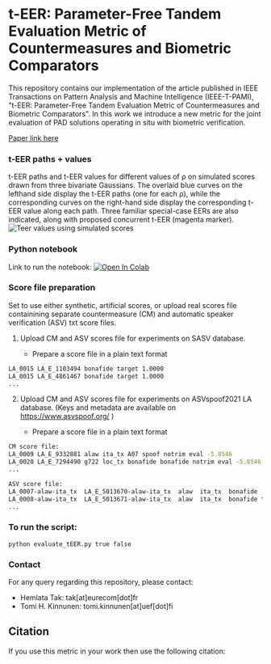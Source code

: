 t-EER: Parameter-Free Tandem Evaluation Metric of Countermeasures and Biometric Comparators
===============
This repository contains our implementation of the article published in IEEE Transactions on Pattern Analysis and Machine Intelligence (IEEE-T-PAMI), "t-EER: Parameter-Free Tandem Evaluation Metric of Countermeasures and Biometric Comparators". In this work we introduce a new metric for the joint evaluation of PAD solutions operating in situ with biometric verification.

[Paper link here]()

### t-EER paths + values
t-EER paths and t-EER values for different values of ρ on simulated scores drawn from three bivariate Gaussians. The overlaid blue curves on the lefthand side display the t-EER paths (one for each ρ), while the corresponding curves on the right-hand side display the corresponding t-EER value along each path. Three familiar special-case EERs are also indicated, along with proposed concurrent t-EER (magenta marker).
![Teer values using simulated scores](https://github.com/TakHemlata/T-EER/assets/44014715/81116caa-b6f7-4629-91c2-39c796f4b4d7)


### Python notebook
Link to run the notebook: [![Open In Colab](https://colab.research.google.com/assets/colab-badge.svg)](https://colab.research.google.com/drive/1ga7eiKFP11wOFMuZjThLJlkBcwEG6_4m?usp=sharing)

### Score file preparation
Set to use either synthetic, artificial scores, or upload real scores file containining separate countermeasure (CM) and automatic speaker verification (ASV) txt score files.

1. Upload CM and ASV scores file for experiments on SASV database.

   * Prepare a score file in a plain text format
```sh
LA_0015 LA_E_1103494 bonafide target 1.0000
LA_0015 LA_E_4861467 bonafide target 1.0000
...
```

2. Upload CM and ASV scores file for experiments on ASVspoof2021 LA database.
   (Keys and metadata are available on https://www.asvspoof.org/  )

   * Prepare a score file in a plain text format
   
```sh
CM score file:
LA_0009 LA_E_9332881 alaw ita_tx A07 spoof notrim eval -5.8546
LA_0020 LA_E_7294490 g722 loc_tx bonafide bonafide notrim eval -5.8546
...

ASV score file:
LA_0007-alaw-ita_tx  LA_E_5013670-alaw-ita_tx  alaw  ita_tx  bonafide  nontarget  notrim  eval -4.8546
LA_0008-alaw-ita_tx  LA_E_5013671-alaw-ita_tx  alaw  ita_tx  bonafide target  notrim  eval -4.8546
...
```

### To run the script:
```
python evaluate_tEER.py true false
```

### Contact
For any query regarding this repository, please contact:

- Hemlata Tak: tak[at]eurecom[dot]fr
- Tomi H. Kinnunen: tomi.kinnunen[at]uef[dot]fi

## Citation
If you use this metric in your work then use the following citation:

```bibtex

```
